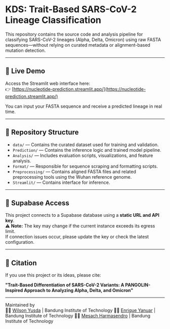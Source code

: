 # KDS: Trait-Based SARS-CoV-2 Lineage Classification

This repository contains the source code and analysis pipeline for classifying SARS-CoV-2 lineages (Alpha, Delta, Omicron) using raw FASTA sequences—without relying on curated metadata or alignment-based mutation detection.

---

## 🔗 Live Demo

Access the Streamlit web interface here:  
👉 [https://nucleotide-prediction.streamlit.app/](https://nucleotide-prediction.streamlit.app/)

You can input your FASTA sequence and receive a predicted lineage in real time.

---

## 📁 Repository Structure

- `data/` — Contains the curated dataset used for training and validation.  
- `Prediction/` — Contains the inference logic and trained model pipeline.  
- `Analysis/` — Includes evaluation scripts, visualizations, and feature analysis.  
- `Format/` — Responsible for sequence scraping and formatting scripts.  
- `Preprocessing/` — Contains aligned FASTA files and related preprocessing tools using the Wuhan reference genome.
- `Streamlit/` — Contains interface for inference.

---

## 🔐 Supabase Access

This project connects to a Supabase database using a **static URL and API key**.  
⚠️ **Note:** The key may change if the current instance exceeds its egress limit.  
If connection issues occur, please update the key or check the latest configuration.

---

## 📄 Citation

If you use this project or its ideas, please cite:

**"Trait-Based Differentiation of SARS-CoV-2 Variants: A PANGOLIN-Inspired Approach to Analyzing Alpha, Delta, and Omicron"**

---

Maintained by  
👨‍💻 [Wilson Yusda](mailto:13522019@std.stei.itb.ac.id) | Bandung Institute of Technology
👨‍💻 [Enrique Yanuar](mailto:13522077@std.stei.itb.ac.id) | Bandung Institute of Technology
👨‍💻 [Mesach Harmasendro](mailto:135220117@std.stei.itb.ac.id) | Bandung Institute of Technology

